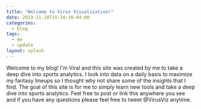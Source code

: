 ```yaml
---
title: "Welcome to Virus Visualization!"
date: 2019-11-20T15:34:30-04:00
categories:
  - blog
tags:
  - me
  - update
layout: splash
---
```


Welcome to my blog! I'm Viral and this site was created by me to take a deep dive into sports analytics. I look into data on a daily basis to maximize my fantasy lineups so I thought why not share some of the insights that I find. The goal of this site is for me to simply learn new tools and take a deep dive into sports analytics. Feel free to post or link this anywhere you see and if you have any questions please feel free to tweet @VirusViz anytime.

[My twitter]: https://twitter.com/loltyler1
